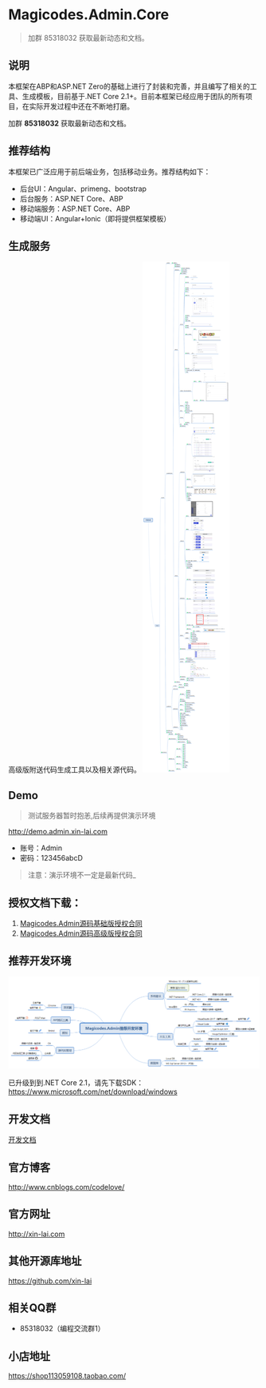 # Magicodes.Admin.Core

>加群 85318032 获取最新动态和文档。

## 说明

本框架在ABP和ASP.NET Zero的基础上进行了封装和完善，并且编写了相关的工具、生成模板，目前基于.NET Core 2.1+。目前本框架已经应用于团队的所有项目，在实际开发过程中还在不断地打磨。

加群 **85318032** 获取最新动态和文档。

## 推荐结构

本框架已广泛应用于前后端业务，包括移动业务。推荐结构如下：

* 后台UI：Angular、primeng、bootstrap
* 后台服务：ASP.NET Core、ABP
* 移动端服务：ASP.NET Core、ABP
* 移动端UI：Angular+Ionic（即将提供框架模板）

## 生成服务

 高级版附送代码生成工具以及相关源代码。
![生成结构图](./res/代码生成.png)

## Demo

>测试服务器暂时抱恙,后续再提供演示环境

<http://demo.admin.xin-lai.com>

* 账号：Admin
* 密码：123456abcD

>注意：演示环境不一定是最新代码_

## 授权文档下载：

1. [Magicodes.Admin源码基础版授权合同](Magicodes.Admin源码基础版授权合同.doc)
2. [Magicodes.Admin源码高级版授权合同](Magicodes.Admin源码高级版授权合同.doc)

## 推荐开发环境

![推荐开发环境](./documents/Magicodes.Admin推荐开发环境.png)

已升级到到.NET Core 2.1，请先下载SDK：<https://www.microsoft.com/net/download/windows>

## 开发文档

[开发文档](documents/教程/0.起步.md)

## 官方博客

<http://www.cnblogs.com/codelove/>

## 官方网址

<http://xin-lai.com>

## 其他开源库地址

<https://github.com/xin-lai>

## 相关QQ群

* 85318032（编程交流群1）

## 小店地址

<https://shop113059108.taobao.com/>